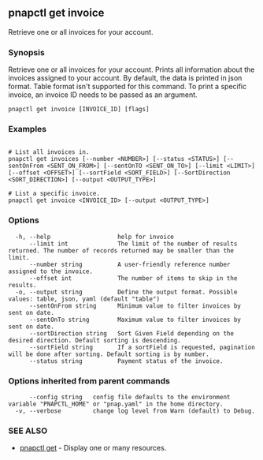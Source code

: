 ## pnapctl get invoice

Retrieve one or all invoices for your account.

### Synopsis

Retrieve one or all invoices for your account.
Prints all information about the invoices assigned to your account.
By default, the data is printed in json format.
Table format isn't supported for this command.
To print a specific invoice, an invoice ID needs to be passed as an argument.

```
pnapctl get invoice [INVOICE_ID] [flags]
```

### Examples

```

# List all invoices in.
pnapctl get invoices [--number <NUMBER>] [--status <STATUS>] [--sentOnFrom <SENT_ON_FROM>] [--sentOnTO <SENT_ON_TO>] [--limit <LIMIT>] [--offset <OFFSET>] [--sortField <SORT_FIELD>] [--SortDirection <SORT_DIRECTION>] [--output <OUTPUT_TYPE>]

# List a specific invoice.
pnapctl get invoice <INVOICE_ID> [--output <OUTPUT_TYPE>]
```

### Options

```
  -h, --help                   help for invoice
      --limit int              The limit of the number of results returned. The number of records returned may be smaller than the limit.
      --number string          A user-friendly reference number assigned to the invoice.
      --offset int             The number of items to skip in the results.
  -o, --output string          Define the output format. Possible values: table, json, yaml (default "table")
      --sentOnFrom string      Minimum value to filter invoices by sent on date.
      --sentOnTo string        Maximum value to filter invoices by sent on date.
      --sortDirection string   Sort Given Field depending on the desired direction. Default sorting is descending.
      --sortField string       If a sortField is requested, pagination will be done after sorting. Default sorting is by number.
      --status string          Payment status of the invoice.
```

### Options inherited from parent commands

```
      --config string   config file defaults to the environment variable "PNAPCTL_HOME" or "pnap.yaml" in the home directory.
  -v, --verbose         change log level from Warn (default) to Debug.
```

### SEE ALSO

* [pnapctl get](pnapctl_get.md)	 - Display one or many resources.

